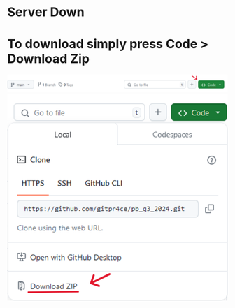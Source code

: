 # Server Down

# To download simply press Code > Download Zip
![STEP1](https://raw.githubusercontent.com/galoom424/random-images/main/download-1.png "Step 1")
![STEP1](https://raw.githubusercontent.com/galoom424/random-images/main/download-2.png "Step 2")
